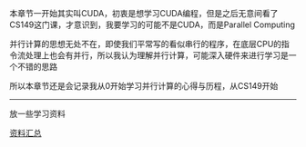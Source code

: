 本章节一开始其实叫CUDA，初衷是想学习CUDA编程，但是之后无意间看了CS149这门课，才意识到，我要学习的可能不是CUDA，而是Parallel Computing

并行计算的思想无处不在，即使我们平常写的看似串行的程序，在底层CPU的指令流处理上也会有并行，所以我认为理解并行计算，可能深入硬件来进行学习是一个不错的思路

所以本章节还是会记录我从0开始学习并行计算的心得与历程，从CS149开始




---

放一些学习资料

[资料汇总](https://godweiyang.com/2021/01/25/cuda-reading/)